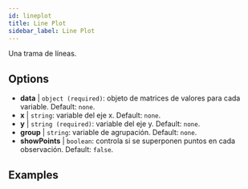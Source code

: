 ```yaml
---
id: lineplot
title: Line Plot
sidebar_label: Line Plot
---
```


Una trama de líneas.

## Options

* __data__ | `object (required)`: objeto de matrices de valores para cada variable. Default: `none`.
* __x__ | `string`: variable del eje x. Default: `none`.
* __y__ | `string (required)`: variable del eje y. Default: `none`.
* __group__ | `string`: variable de agrupación. Default: `none`.
* __showPoints__ | `boolean`: controla si se superponen puntos en cada observación. Default: `false`.


## Examples

